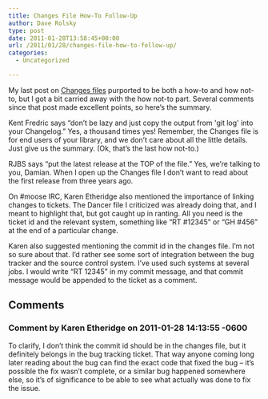 ```yaml
---
title: Changes File How-To Follow-Up
author: Dave Rolsky
type: post
date: 2011-01-28T13:58:45+00:00
url: /2011/01/28/changes-file-how-to-follow-up/
categories:
  - Uncategorized

---
```

My last post on [Changes files][1] purported to be both a how-to and how not-to, but I got a bit carried away with the how not-to part. Several comments since that post made excellent points, so here&#8217;s the summary.

Kent Fredric says &#8220;don&#8217;t be lazy and just copy the output from 'git log' into your Changelog.&#8221; Yes, a thousand times yes! Remember, the Changes file is for end users of your library, and we don&#8217;t care about all the little details. Just give us the summary. (Ok, that&#8217;s the last how not-to.)

RJBS says &#8220;put the latest release at the TOP of the file.&#8221; Yes, we&#8217;re talking to you, Damian. When I open up the Changes file I don&#8217;t want to read about the first release from three years ago.

On #moose IRC, Karen Etheridge also mentioned the importance of linking changes to tickets. The Dancer file I criticized was already doing that, and I meant to highlight that, but got caught up in ranting. All you need is the ticket id and the relevant system, something like &#8220;RT #12345&#8221; or &#8220;GH #456&#8221; at the end of a particular change.

Karen also suggested mentioning the commit id in the changes file. I&#8217;m not so sure about that. I&#8217;d rather see some sort of integration between the bug tracker and the source control system. I&#8217;ve used such systems at several jobs. I would write &#8220;RT 12345&#8221; in my commit message, and that commit message would be appended to the ticket as a comment.

 [1]: /2011/01/27/changes-file-how-and-how-not-to/

## Comments

### Comment by Karen Etheridge on 2011-01-28 14:13:55 -0600
To clarify, I don&#8217;t think the commit id should be in the changes file, but it definitely belongs in the bug tracking ticket. That way anyone coming long later reading about the bug can find the exact code that fixed the bug &#8211; it&#8217;s possible the fix wasn&#8217;t complete, or a similar bug happened somewhere else, so it&#8217;s of significance to be able to see what actually was done to fix the issue.
